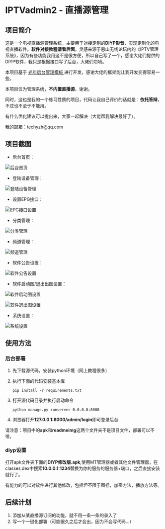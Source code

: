 # IPTVadmin2 - 直播源管理
## 项目简介

这是一个电视直播源管理系统，主要用于对接定制的**DIYP影音**，实现定制化的电视直播软件。**软件对接教程请看后面**。灵感来源于恩山无线论坛内的《IPTV管理系统》，因为有些功能我用这不是很方便，所以自己写了一个，感谢大佬们提供的DIYP软件，我只是根据接口写了后台，大佬们勿喷。

本项目基于 [光年后台管理模板 ](http://lyear.itshubao.com/) 进行开发，感谢大佬的框架能让我开发变得容易一些。

本项目仅为管理系统，**不内置直播源**，谢谢。

同时，这也是我的一个练习性质的项目，代码让我自己评价的话就是：**依托答辩**，不过也不至于不能用。

有什么优化建议可以提出来，大家一起解决（大佬帮我解决最好了）。

我的邮箱：techyzh@qq.com

## 项目截图

* 后台首页：

![后台首页](readmeimg/Snipaste_2025-02-10_19-43-27.png)

* 登陆设备管理：

![登陆设备管理](readmeimg/Snipaste_2025-02-10_19-43-34.png)

* 设置EPG接口：

![EPG接口设置](readmeimg/Snipaste_2025-02-10_19-43-41.png)

* 分类管理：

![分类管理](readmeimg/Snipaste_2025-02-10_19-43-46.png)

* 频道管理：

![频道管理](readmeimg/Snipaste_2025-02-10_19-44-23.png)

* 软件公告设置：

![软件公告设置](readmeimg/Snipaste_2025-02-10_19-44-28.png)

* 软件启动图/退出出图设置：

![软件启动图设置](readmeimg/Snipaste_2025-02-10_19-44-33.png)

![软件退出图设置](readmeimg/Snipaste_2025-02-10_19-44-40.png)

* 系统设置：

![系统设置](readmeimg/Snipaste_2025-02-10_19-44-45.png)



## 使用方法

### 后台部署

1. 先下载源代码，安装python环境（网上教程很多）

2. 执行下面的代码安装基本库

   ```shell
   pip install -r requirements.txt
   ```

3. 打开源代码目录并执行启动命令

   ```shell
   python manage.py runserver 0.0.0.0:8000
   ```

4. 浏览器打开**127.0.0.1:8000/admin/login**即可登录后台

请注意：项目中的**apk**和**readmeimg**这两个文件夹不是项目文件，部署可以不带。

### diyp设置

打开apk文件夹下面的**DIYP修改版.apk**,使用MT管理器或者其他文件管理器，在classes.dex中搜索**10.0.0.1:1234**替换为你的服务的服务器+端口，之后直接安装就行了。

有能力的可以对软件进行其他修改，包括但不限于图标，加密方法，播放方法等。

## 后续计划

1. 添加从某直播源订阅的功能，就不用一条一条的录入了
2. 写一个一键化部署（可能很久之后才会出，因为不会写代码...）
